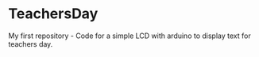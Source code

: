 TeachersDay
===========

My first repository - Code for a simple LCD with arduino to display text for teachers day.
